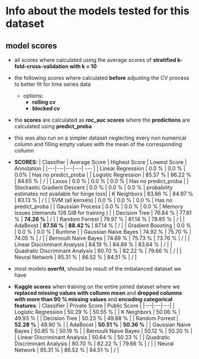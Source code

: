 # Info about the models tested for this dataset

## model scores
- all scores where calculated using the average scores of **stratified k-fold-cross-validation with k = 10**
- the following scores where calculated **before** adjusting the CV process to better fit for time series data
    - options:
        - **rolling cv**
        - **blocked cv**
- the **scores** are calculated as **roc_auc scores** where the **predictions** are calculated using **predict_proba**
- this was also run on a simpler dataset neglecting every non numerical column and filling empty values with the mean of the corresponding collumn
- **SCORES:**
    | Classifier  | Average Score  | Highest Score  | Lowest Score  | Annotation |
    |---|---|---|---| --- |
    | Linear Regression  | 0.0 %  | 0.0 %  | 0.0% | Has no predict_proba |
    | Logistic Regression  | 85.57 %  | 86.22 %  | 84.65 %  | / |
    | Lasso  | 0.0 %  | 0.0 %  | 0.0 %  | Has no predict_proba |
    | Stochastic Gradient Descent | 0.0 % | 0.0 % | 0.0 % | probability estimates not available for hinge loss|
    | K Neighbors | 83.86 % | 84.97 % | 83.13 % | / |
    | SVM (all kernels) | 0.0 % | 0.0 % | 0.0 % | Has no predict_proba |
    | Gaussian Process | 0.0 % | 0.0 % | 0.0 % | Memory Issues (demands 126 GiB for training ) |
    | Decision Tree | 76.84 % | 77.81 % | **74.26 %** | / |
    | Random Forrest | 79.97 % | 81.14 % | 78.85 % | / |
    | AdaBoost | **87.56 %** | **88.42 %** | 87.14 % | / |
    | Gradient Boosting | 0.0 % | 0.0 % | 0.0 % | Runtime |
    | Gaussian Naive Bayes | 74.92 % | 75.70 % | 74.05 % | / |
    | Bernoulli Naive Bayes | 74.69 % | 75.73 % | 73.76 % | / |
    | Linear Discriminant Analysis | 84.19 % | 84.89 % | 83.64 % | / |
    | Quadratic Discriminant Analysis | 80.70 % | 82.22 % | 79.66 % | / |
    | Neural Network | 85.31 % | 86.52 % | 84.51 % | / |

- most models **overfit**, should be result of the imbalanced dataset we have

- **Kaggle scores** when training on the entire joined dataset where we **replaced missing values with collumn mean** and **dropped columns with more than 90 % missing values** and **encoding categorical features**:
    | Classifier  | Private Score  | Public Score |
    |---|---|---|
    | Logistic Regression  | 50.29 %  | 50.55 %  |
    | K Neighbors | 50.06 % | 49.93 % |
    | Decision Tree | 50.23 % | 49.88 % |
    | Random Forrest | **52.28 %** | 49.90 % |
    | AdaBoost | **50.51 %** | **50.36 %** |
    | Gaussian Naive Bayes | 50.85 % | 50.19 % |
    | Bernoulli Naive Bayes | 50.12 % | 50.20 % |
    | Linear Discriminant Analysis | 50.64 % | 50.23 % |
    | Quadratic Discriminant Analysis | 80.70 % | 82.22 % | 79.66 % | / |
    | Neural Network | 85.31 % | 86.52 % | 84.51 % | / |